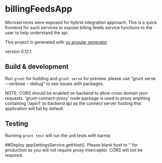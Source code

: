 # billingFeedsApp
Microservices were exposed for hybrid integration approach. This is a quick frontend for such services to expose billing feeds service functions to the user to help understand the api.

This project is generated with [yo angular generator](https://github.com/yeoman/generator-angular)

version 0.12.1.

## Build & development

Run `grunt` for building and `grunt serve` for preview.
please use "grunt serve --verbose --debug" to see issues with packages.

NOTE: CORS should be enabled on backend to allow cross domain json requests.
'grunt-connect-proxy' node package is used to proxy anything containing '/apiv1' to backend api as the connect server hosting this application will fail by default. 

## Testing

Running `grunt test` will run the unit tests with karma.

##Deploy
appSettingsService.getHost(). Please blank host to '' for production as you will not require proxy interceptor. CORS will not be required.
